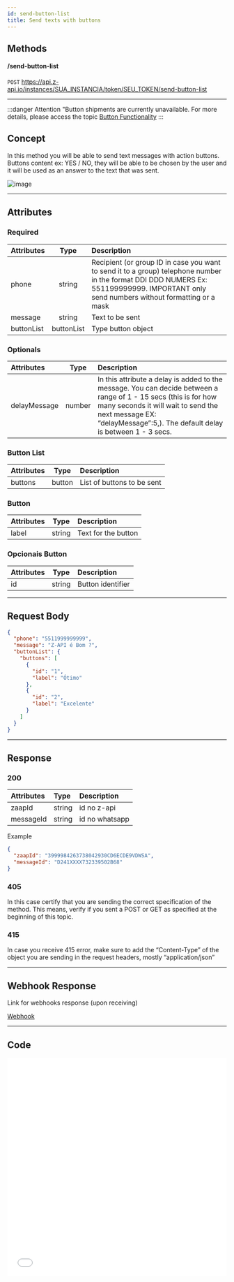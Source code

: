 ```yaml
---
id: send-button-list
title: Send texts with buttons 
---
```


## Methods

#### /send-button-list

`POST` https://api.z-api.io/instances/SUA_INSTANCIA/token/SEU_TOKEN/send-button-list

---

:::danger Attention
"Button shipments are currently unavailable. For more details, please access the topic [Button Functionality](https://developer.z-api.io/en/tips/button-status)
:::


## Concept 

In this method you will be able to send text messages with action buttons. Buttons content ex: YES / NO, they will be able to be chosen by the user and it will be used as an answer to the text that was sent.

![image](../../../../../img/SendingButton.jpeg)

---

## Attributes

### Required 

| Attributes | Type | Description |
| :-- | :-: | :-- |
| phone | string | Recipient (or group ID in case you want to send it to a group) telephone number in the format DDI DDD NUMERS Ex: 551199999999. IMPORTANT  only send numbers without formatting or a mask  |
| message | string | Text to be sent |
| buttonList | buttonList | Type button object |

### Optionals 

| Attributes | Type | Description |
| :-- | :-: | :-- |
| delayMessage | number | In this attribute a delay is added to the message. You can decide between a range of 1 - 15 secs (this is for how many seconds it will wait to send the next message EX: “delayMessage”:5,). The default delay is between 1 - 3 secs.|

### Button List

| Attributes |  Type  | Description                     |
| :-------- | :----: | :---------------------------- |
| buttons   | button | List of buttons to be sent    |

### Button

| Attributes |  Type  | Description          |
| :-------- | :----: | :----------------- |
| label     | string | Text for the button |

### Opcionais Button

| Attributes |  Type  | Description              |
| :-------- | :----: | :--------------------- |
| id        | string | Button identifier |

---

## Request Body

```json
{
  "phone": "5511999999999",
  "message": "Z-API é Bom ?",
  "buttonList": {
    "buttons": [
      {
        "id": "1",
        "label": "Ótimo"
      },
      {
        "id": "2",
        "label": "Excelente"
      }
    ]
  }
}
```

---

## Response

### 200

| Attributes | Type   | Description       |
| :-------- | :----- | :------------- |
| zaapId    | string | id no z-api    |
| messageId | string | id no whatsapp |

Example 

```json
{
  "zaapId": "3999984263738042930CD6ECDE9VDWSA",
  "messageId": "D241XXXX732339502B68"
}
```

### 405

In this case certify that you are sending the correct specification of the method. This means, verify if you sent a POST or GET as specified at the beginning of this topic.

### 415

In case you receive 415 error, make sure to add the “Content-Type” of the object you are sending in the request headers, mostly “application/json”

---

## Webhook Response

Link for webhooks response (upon receiving)

[Webhook](../webhooks/on-message-received#exemplo-de-retorno-de-texto-lista-de-botão)

---

## Code

<iframe src="//api.apiembed.com/?source=https://raw.githubusercontent.com/Z-API/z-api-docs/main/json-examples/send-button-list.json&targets=all" frameborder="0" scrolling="no" width="100%" height="500px" seamless></iframe>
